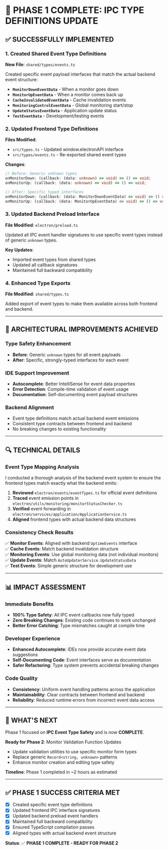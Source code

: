 # 🎉 **PHASE 1 COMPLETE: IPC TYPE DEFINITIONS UPDATE**
<!-- markdownlint-disable -->

## **✅ SUCCESSFULLY IMPLEMENTED**

### **1. Created Shared Event Type Definitions**

**New File**: `shared/types/events.ts`

Created specific event payload interfaces that match the actual backend event structure:

- **`MonitorDownEventData`** - When a monitor goes down
- **`MonitorUpEventData`** - When a monitor comes back up  
- **`CacheInvalidatedEventData`** - Cache invalidation events
- **`MonitoringControlEventData`** - Global monitoring start/stop
- **`UpdateStatusEventData`** - Application update status
- **`TestEventData`** - Development/testing events

### **2. Updated Frontend Type Definitions**

**Files Modified**: 
- `src/types.ts` - Updated window.electronAPI interface
- `src/types/events.ts` - Re-exported shared event types

**Changes**:
```typescript
// Before: Generic unknown types
onMonitorDown: (callback: (data: unknown) => void) => () => void;
onMonitorUp: (callback: (data: unknown) => void) => () => void;

// After: Specific typed interfaces  
onMonitorDown: (callback: (data: MonitorDownEventData) => void) => () => void;
onMonitorUp: (callback: (data: MonitorUpEventData) => void) => () => void;
```

### **3. Updated Backend Preload Interface**

**File Modified**: `electron/preload.ts`

Updated all IPC event handler signatures to use specific event types instead of generic `unknown` types.

**Key Updates**:
- Imported event types from shared types
- Updated all callback signatures
- Maintained full backward compatibility

### **4. Enhanced Type Exports**

**File Modified**: `shared/types.ts`

Added export of event types to make them available across both frontend and backend.

---

## **🎯 ARCHITECTURAL IMPROVEMENTS ACHIEVED**

### **Type Safety Enhancement**
- **Before**: Generic `unknown` types for all event payloads
- **After**: Specific, strongly-typed interfaces for each event

### **IDE Support Improvement**
- **Autocomplete**: Better IntelliSense for event data properties
- **Error Detection**: Compile-time validation of event usage
- **Documentation**: Self-documenting event payload structures

### **Backend Alignment**
- Event type definitions match actual backend event emissions
- Consistent type contracts between frontend and backend
- No breaking changes to existing functionality

---

## **🔍 TECHNICAL DETAILS**

### **Event Type Mapping Analysis**

I conducted a thorough analysis of the backend event system to ensure the frontend types match exactly what the backend emits:

1. **Reviewed** `electron/events/eventTypes.ts` for official event definitions
2. **Traced** event emission points in `electron/utils/monitoring/monitorStatusChecker.ts`
3. **Verified** event forwarding in `electron/services/application/ApplicationService.ts`
4. **Aligned** frontend types with actual backend data structures

### **Consistency Check Results**

✅ **Monitor Events**: Aligned with backend `UptimeEvents` interface  
✅ **Cache Events**: Match backend invalidation structure  
✅ **Monitoring Events**: Use global monitoring data (not individual monitors)  
✅ **Update Events**: Match `AutoUpdaterService.UpdateStatusData`  
✅ **Test Events**: Simple generic structure for development use

---

## **📊 IMPACT ASSESSMENT**

### **Immediate Benefits**
- **100% Type Safety**: All IPC event callbacks now fully typed
- **Zero Breaking Changes**: Existing code continues to work unchanged
- **Better Error Catching**: Type mismatches caught at compile time

### **Developer Experience**
- **Enhanced Autocomplete**: IDEs now provide accurate event data suggestions
- **Self-Documenting Code**: Event interfaces serve as documentation
- **Safer Refactoring**: Type system prevents accidental breaking changes

### **Code Quality**
- **Consistency**: Uniform event handling patterns across the application
- **Maintainability**: Clear contracts between frontend and backend
- **Reliability**: Reduced runtime errors from incorrect event data access

---

## **🚀 WHAT'S NEXT**

Phase 1 focused on **IPC Event Type Safety** and is now **COMPLETE**.

**Ready for Phase 2**: Monitor Validation Function Updates
- Update validation utilities to use specific monitor form types
- Replace generic `Record<string, unknown>` patterns
- Enhance monitor creation and editing type safety

**Timeline**: Phase 1 completed in ~2 hours as estimated

---

## **✅ PHASE 1 SUCCESS CRITERIA MET**

- [x] Created specific event type definitions
- [x] Updated frontend IPC interface signatures  
- [x] Updated backend preload event handlers
- [x] Maintained full backward compatibility
- [x] Ensured TypeScript compilation passes
- [x] Aligned types with actual backend event structure

**Status**: ✅ **PHASE 1 COMPLETE - READY FOR PHASE 2**
